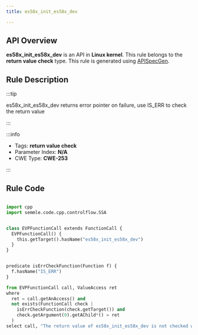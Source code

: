 ```yaml
---
title: es58x_init_es58x_dev

---
```



## API Overview
**es58x_init_es58x_dev** is an API in **Linux kernel**. This rule belongs to the **return value check** type. This rule is generated using [APISpecGen](../../tools/APISpecGen).
## Rule Description

:::tip

es58x_init_es58x_dev returns error pointer on failure, use IS_ERR to check the return value

:::

:::info

- Tags: **return value check**
- Parameter Index: **N/A**
- CWE Type: **CWE-253**

:::

## Rule Code
```python

import cpp
import semmle.code.cpp.controlflow.SSA


class EVPFunctionCall extends FunctionCall {
  EVPFunctionCall() {
    this.getTarget().hasName("es58x_init_es58x_dev")
  }
}


predicate isErrCheckFunction(Function f) {
  f.hasName("IS_ERR") 
}

from EVPFunctionCall call, ValueAccess ret
where
  ret = call.getAnAccess() and
  not exists(FunctionCall check |
    isErrCheckFunction(check.getTarget()) and
    check.getArgument(0).getAChild*() = ret
  )
select call, "The return value of es58x_init_es58x_dev is not checked with IS_ERR."
    
```